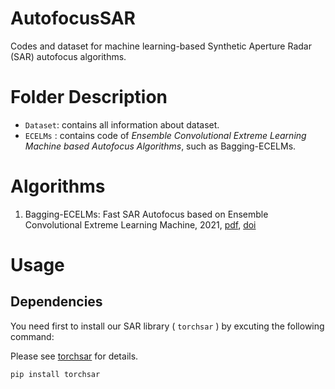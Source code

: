 # AutofocusSAR

Codes and dataset for machine learning-based Synthetic Aperture Radar (SAR) autofocus algorithms.

# Folder Description

- ``Dataset``: contains all information about dataset. 
- ``ECELMs`` : contains code of  *Ensemble Convolutional Extreme Learning Machine based Autofocus Algorithms*, such as Bagging-ECELMs.


# Algorithms

1. Bagging-ECELMs: Fast SAR Autofocus based on Ensemble Convolutional Extreme Learning Machine, 2021,  [pdf](https://www.mdpi.com/2072-4292/13/14/2683/pdf), [doi](https://www.mdpi.com/2072-4292/13/14/2683)


# Usage

## Dependencies

You need first to install our SAR library ( ``torchsar`` ) by excuting the following command:

Please see [torchsar](https://aisari.iridescent.ink/torchsar/) for details.

```bash
pip install torchsar
```

